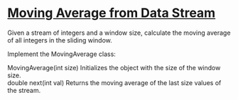 # [Moving Average from Data Stream](https://leetcode.com/problems/moving-average-from-data-stream/)

Given a stream of integers and a window size, calculate the moving average of all integers in the sliding window.  

Implement the MovingAverage class:  

MovingAverage(int size) Initializes the object with the size of the window size.  
double next(int val) Returns the moving average of the last size values of the stream.  